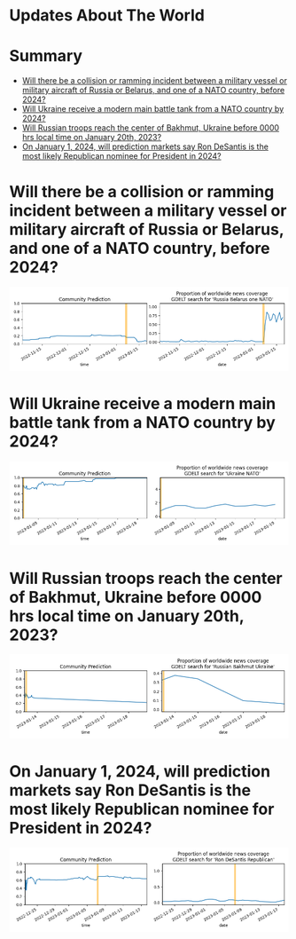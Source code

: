 
Updates About The World
=======================

Summary
=======

* [Will there be a collision or ramming incident between a military vessel or military aircraft of Russia or Belarus, and one of a NATO country, before 2024?](#will-there-be-a-collision-or-ramming-incident-between-a-military-vessel-or-military-aircraft-of-russia-or-belarus-and-one-of-a-nato-country-before-2024)
* [Will Ukraine receive a modern main battle tank from a NATO country by 2024?](#will-ukraine-receive-a-modern-main-battle-tank-from-a-nato-country-by-2024)
* [Will Russian troops reach the center of Bakhmut, Ukraine before 0000 hrs local time on January 20th, 2023?](#will-russian-troops-reach-the-center-of-bakhmut-ukraine-before-0000-hrs-local-time-on-january-20th-2023)
* [On January 1, 2024, will prediction markets say Ron DeSantis is the most likely Republican nominee for President in 2024?](#on-january-1-2024-will-prediction-markets-say-ron-desantis-is-the-most-likely-republican-nominee-for-president-in-2024)

# Will there be a collision or ramming incident between a military vessel or military aircraft of Russia or Belarus, and one of a NATO country, before 2024?


![Russia-NATO ramming incident by 2024](assets/02.png)
# Will Ukraine receive a modern main battle tank from a NATO country by 2024?


![NATO tanks to Ukraine by 2024](assets/03.png)
# Will Russian troops reach the center of Bakhmut, Ukraine before 0000 hrs local time on January 20th, 2023?


![Russian Troops in Central Bakhmut by 1-20-'23](assets/07.png)
# On January 1, 2024, will prediction markets say Ron DeSantis is the most likely Republican nominee for President in 2024?


![DeSantis Nomination According to Markets](assets/10.png)